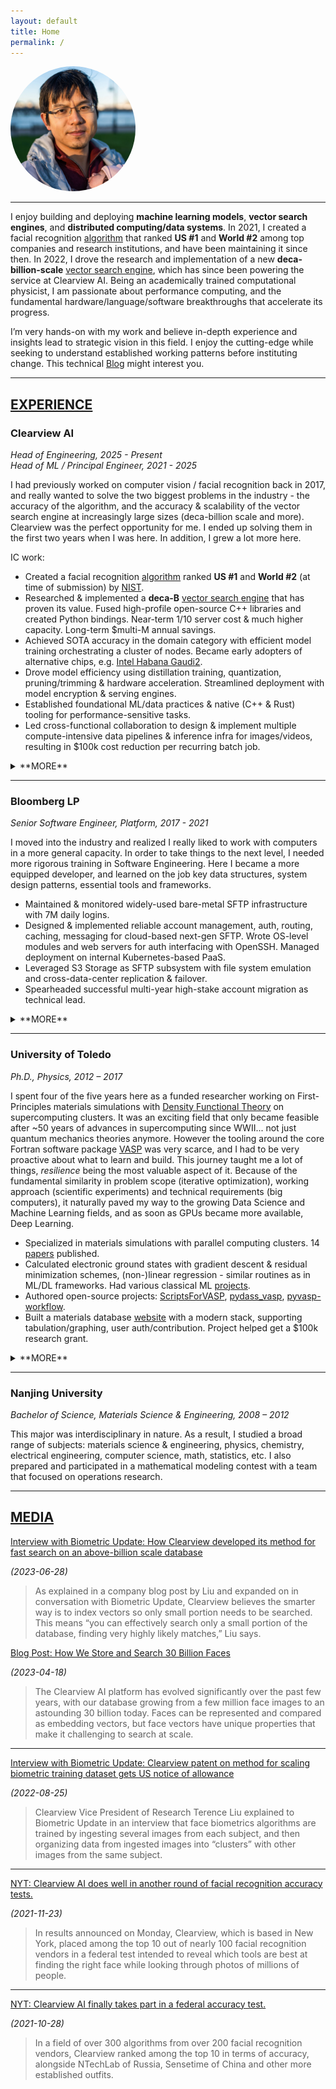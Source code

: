 ```yaml
---
layout: default
title: Home
permalink: /
---
```

<img src="/public/imgs/terence4.jpg" class="img-circle"
     style="margin-left:auto;margin-right:auto;border-radius:50%;" width=200 height=200/>

-----------------

I enjoy building and deploying **machine learning models**, **vector search engines**, and **distributed computing/data systems**. In 2021, I created a facial recognition [algorithm](https://pages.nist.gov/frvt/reportcards/11/clearviewai_000.html) that ranked **US #1** and **World #2** among top companies and research institutions, and have been maintaining it since then. In 2022, I drove the research and implementation of a new **deca-billion-scale** [vector search engine](https://www.clearview.ai/post/how-we-store-and-search-30-billion-faces), which has since been powering the service at Clearview AI. Being an academically trained computational physicist, I am passionate about performance computing, and the fundamental hardware/language/software breakthroughs that accelerate its progress.

I’m very hands-on with my work and believe in-depth experience and insights lead to strategic vision in this field. I enjoy the cutting-edge while seeking to understand established working patterns before instituting change. This technical [Blog](/blog) might interest you.

-----------------

## <u>EXPERIENCE</u>

### Clearview AI

_Head of Engineering, 2025 - Present_<br>
_Head of ML / Principal Engineer, 2021 - 2025_

I had previously worked on computer vision / facial recognition back in 2017, and really wanted to solve the two biggest problems in the industry - the accuracy of the algorithm, and the accuracy & scalability of the vector search engine at increasingly large sizes (deca-billion scale and more). Clearview was the perfect opportunity for me. I ended up solving them in the first two years when I was here. In addition, I grew a lot more here.

IC work:

* Created a facial recognition [algorithm](https://pages.nist.gov/frvt/reportcards/11/clearviewai_000.html) ranked **US #1** and **World #2** (at time of submission) by [NIST](https://pages.nist.gov/frvt/html/frvt11.html).
* Researched & implemented a **deca-B** [vector search engine](https://www.clearview.ai/post/how-we-store-and-search-30-billion-faces) that has proven its value. Fused high-profile open-source C++ libraries and created Python bindings. Near-term 1/10 server cost & much higher capacity. Long-term $multi-M annual savings.
* Achieved SOTA accuracy in the domain category with efficient model training orchestrating a cluster of nodes. Became early adopters of alternative chips, e.g. [Intel Habana Gaudi2](https://habana.ai/products/gaudi2/).
* Drove model efficiency using distillation training, quantization, pruning/trimming & hardware acceleration. Streamlined deployment with model encryption & serving engines.
* Established foundational ML/data practices & native (C++ & Rust) tooling for performance-sensitive tasks.
* Led cross-functional collaboration to design & implement multiple compute-intensive data pipelines & inference infra for images/videos, resulting in $100k cost reduction per recurring batch job.

<details markdown=block>
<summary markdown=span>**MORE**</summary>

> During this time I got to be the sole person pushing through from data collection, pipelining, cleaning, preprocessing, training & experimentation, model productionization/inference optimization, all the way to indexing for search at deca-B scale. These tasks encompassed almost the entirety of the industrial ML/DL specializations.
>
> My role here was a combination of _ML Researcher_ (smaller part), _ML/Data Engineer_ and _Platform Engineer_. The latter one echoed back with my experience at [Bloomberg](#bloomberg-lp) doing platform engineering work. In addition, due to the visual nature of computer vision, being able to anticipate and connect to the frontend/product experience was essential. Therefore I took lead roles at adjacent teams and contributed heavy-handedly to a few projects. The aim was to drive the initiatives to the logical conclusions and reap the benefits of what the ML core had to offer. Through them I got to really stretch my abilities. The hands-on technical experience and intuition I gained from these projects were priceless.
>
> I carried various projects from research & prototyping to production in accelerated time frames, and obtained very concrete rules to determine progress in a sea of complexity. I made sure to communicate the expectations and stop gaps at each stage. With a few projects completed, I demonstrated that technology leadership could be driven out of a persistent vision.
>
> Since the algorithm's debut success, I became the trusted expert on the core tech in the leadership team and took on the scientific authority in product marketing and policy & legal messaging. I built the ML/Research division, laid out the technological foundation and assembled a team.
>
> I encountered a vast lineup of technologies along the way, and became a proficient user in order to get the most out of them. They ranged from ML frameworks **PyTorch**, **OpenCV**, **ONNX Runtime**, **OpenVINO**, **CuPy**, **TensorRT**, approximate nearest neighbors libraries [**Faiss**](https://github.com/facebookresearch/faiss/), [**hnswlib**](https://github.com/nmslib/hnswlib), and general SWE tools **FastAPI**, **Socket.IO**, **Protobuf & gRPC**, **Redis Stream**, [**RocksDB**](https://github.com/facebook/rocksdb), **Datadog**, **GitLab CI/CD**, **Docker**, **Kubernetes**. I had to take face detectors and embedders apart in pieces and put them back together with different acceleration framework backends to understand how to create the best interfaces. I fused three high-profile C++ libraries (and more utility ones) together to arrive at what I needed for things to scale. Later I introduced a spectrum of Rust tooling into the stack for performance/cost-sensitive tasks. They were incredibly challenging and equally fun.
</details>

-----------------

### Bloomberg LP

_Senior Software Engineer, Platform, 2017 - 2021_

I moved into the industry and realized I really liked to work with computers in a more general capacity. In order to take things to the next level, I needed more rigorous training in Software Engineering. Here I became a more equipped developer, and learned on the job key data structures, system design patterns, essential tools and frameworks.

* Maintained & monitored widely-used bare-metal SFTP infrastructure with 7M daily logins.
* Designed & implemented reliable account management, auth, routing, caching, messaging for cloud-based next-gen SFTP. Wrote OS-level modules and web servers for auth interfacing with OpenSSH. Managed deployment on internal Kubernetes-based PaaS.
* Leveraged S3 Storage as SFTP subsystem with file system emulation and cross-data-center replication & failover.
* Spearheaded successful multi-year high-stake account migration as technical lead.

<details markdown=block>
<summary markdown=span>**MORE**</summary>

> The work here felt like a high-stake crash course of the book [System Design Interview](https://www.amazon.com/System-Design-Interview-insiders-Second/dp/B08CMF2CQF). Clients, servers, DNS, API gateways, load balancers, proxies, route hosts, databases, caches, message buses, logging, metrics, rate limting, JWT auth, cryptographic padding/cert signing, user models, isolated networks and staged rollouts... and a lot more. It was humbling to see it first hand how seasoned engineers deal with large systems serving millions of users and requests every day. I made valuable contributions to the over-arching theme of transitioning from the old system to the new system, and matured into the likes of my peers.
>
> At Bloomberg I became serious with **C++** (it's a C++ shop after all!), **Golang**, **OpenSSH**, Web development stack **Flask**, **SQLAlchemy**, **Postgres**, **Redis**, **MongoDB**, data/messaging frameworks **RabbitMQ**, **Kafka**, **Flink**, **Spark**, system monitoring tools **Grafana**, **Splunk**, **Humio**, DevOps & Platform Engineering tools **Jenkins**, **Chef**, **Docker**, **Kubernetes**, **OpenStack**. I took a special interest in scalable data/messaging pipeline and database components. Meanwhile I kept learning about ML/AI on the side.
</details>

-----------------

### University of Toledo

_Ph.D., Physics, 2012 – 2017_

I spent four of the five years here as a funded researcher working on First-Principles materials simulations with [Density Functional Theory](https://en.wikipedia.org/wiki/Density_functional_theory) on supercomputing clusters. It was an exciting field that only became feasible after ~50 years of advances in supercomputing since WWII... not just quantum mechanics theories anymore. However the tooling around the core Fortran software package [VASP](https://www.vasp.at/) was very scarce, and I had to be very proactive about what to learn and build. This journey taught me a lot of things, _resilience_ being the most valuable aspect of it. Because of the fundamental similarity in problem scope (iterative optimization), working approach (scientific experiments) and technical requirements (big computers), it naturally paved my way to the growing Data Science and Machine Learning fields, and as soon as GPUs became more available, Deep Learning.

* Specialized in materials simulations with parallel computing clusters. 14 [papers](https://scholar.google.com/citations?user=AT89GwYAAAAJ&hl=en) published.
* Calculated electronic ground states with gradient descent & residual minimization schemes, (non-)linear regression - similar routines as in ML/DL frameworks. Had various classical ML [projects](/projects/).
* Authored open-source projects: [ScriptsForVASP](https://github.com/terencezl/ScriptsForVASP), [pydass_vasp](https://github.com/terencezl/ScriptsForVASP), [pyvasp-workflow](https://github.com/terencezl/pyvasp-workflow).
* Built a materials database [website](/projects/#ceramics-database) with a modern stack, supporting tabulation/graphing, user auth/contribution. Project helped get a $100k research grant.

<details markdown=block>
<summary markdown=span>**MORE**</summary>

> [Dissertation on material properties prediction with cluster expansion regression models](http://iopscience.iop.org/article/10.1088/0953-8984/29/3/035401)
>
> Predicting properties from atomic configurations with linear models, cross validation and selection (cluster expansion formalism).
>
> ![img](/public/imgs/TiN.jpg){: style="width: 90%;max-width:600px" }
>
> Here I became proficient with **Linux** and **Python** and their **scientific computing** eco-systems, e.g. **NumPy**, **SciPy**, **scikit-learn**, **XGBoost**, **LightGBM**, **pandas**, **matplotlib**, etc. I took a lot of additional courses and did [projects](/projects/) to be fully equipped in SWE/ML/DL in the industry.
>
> NOTE: if you would like to plan for a transition from PhD to the SWE/ML/AI industry, prepare early, and read [A Survival Guide to a PhD](http://karpathy.github.io/2016/09/07/phd/) from Andrej Karpathy and the [HN discussion](https://news.ycombinator.com/item?id=12447495).
</details>

-----------------

### Nanjing University

_Bachelor of Science, Materials Science & Engineering, 2008 – 2012_

This major was interdisciplinary in nature. As a result, I studied a broad range of subjects: materials science & engineering, physics, chemistry, electrical engineering, computer science, math, statistics, etc. I also prepared and participated in a mathematical modeling contest with a team that focused on operations research.

-----------------

## <u>MEDIA</u>

[Interview with Biometric Update: How Clearview developed its method for fast search on an above-billion scale database](https://www.biometricupdate.com/202306/how-clearview-developed-its-method-for-fast-search-on-an-above-billion-scale-database)

_(2023-06-28)_

> As explained in a company blog post by Liu and expanded on in conversation with Biometric Update, Clearview believes the smarter way is to index vectors so only small portion needs to be searched. This means “you can effectively search only a small portion of the database, finding very highly likely matches,” Liu says.

[Blog Post: How We Store and Search 30 Billion Faces](https://www.clearview.ai/post/how-we-store-and-search-30-billion-faces)

_(2023-04-18)_

> The Clearview AI platform has evolved significantly over the past few years, with our database growing from a few million face images to an astounding 30 billion today. Faces can be represented and compared as embedding vectors, but face vectors have unique properties that make it challenging to search at scale.

-----------------

[Interview with Biometric Update: Clearview patent on method for scaling biometric training dataset gets US notice of allowance](https://www.biometricupdate.com/202208/clearview-patent-on-method-for-scaling-biometric-training-dataset-gets-us-notice-of-allowance)

_(2022-08-25)_

> Clearview Vice President of Research Terence Liu explained to Biometric Update in an interview that face biometrics algorithms are trained by ingesting several images from each subject, and then organizing data from ingested images into “clusters” with other images from the same subject.

-----------------

[NYT: Clearview AI does well in another round of facial recognition accuracy tests.](https://www.nytimes.com/2021/11/23/technology/clearview-ai-facial-recognition-accuracy.html)

_(2021-11-23)_

> In results announced on Monday, Clearview, which is based in New York, placed among the top 10 out of nearly 100 facial recognition vendors in a federal test intended to reveal which tools are best at finding the right face while looking through photos of millions of people.

-----------------

[NYT: Clearview AI finally takes part in a federal accuracy test.](https://www.nytimes.com/2021/10/28/technology/clearview-ai-test.html)

_(2021-10-28)_

> In a field of over 300 algorithms from over 200 facial recognition vendors, Clearview ranked among the top 10 in terms of accuracy, alongside NTechLab of Russia, Sensetime of China and other more established outfits.
